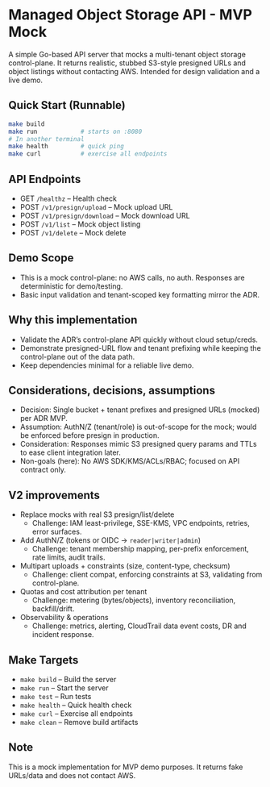 # Managed Object Storage API - MVP Mock

A simple Go-based API server that mocks a multi-tenant object storage control-plane. It returns realistic, stubbed S3-style presigned URLs and object listings without contacting AWS. Intended for design validation and a live demo.

## Quick Start (Runnable)
```bash
make build
make run            # starts on :8080
# In another terminal
make health         # quick ping
make curl           # exercise all endpoints
```

## API Endpoints
- GET `/healthz` – Health check
- POST `/v1/presign/upload` – Mock upload URL
- POST `/v1/presign/download` – Mock download URL
- POST `/v1/list` – Mock object listing
- POST `/v1/delete` – Mock delete

## Demo Scope
- This is a mock control-plane: no AWS calls, no auth. Responses are deterministic for demo/testing.
- Basic input validation and tenant-scoped key formatting mirror the ADR.

## Why this implementation
- Validate the ADR’s control-plane API quickly without cloud setup/creds.
- Demonstrate presigned-URL flow and tenant prefixing while keeping the control-plane out of the data path.
- Keep dependencies minimal for a reliable live demo.

## Considerations, decisions, assumptions
- Decision: Single bucket + tenant prefixes and presigned URLs (mocked) per ADR MVP.
- Assumption: AuthN/Z (tenant/role) is out-of-scope for the mock; would be enforced before presign in production.
- Consideration: Responses mimic S3 presigned query params and TTLs to ease client integration later.
- Non-goals (here): No AWS SDK/KMS/ACLs/RBAC; focused on API contract only.

## V2 improvements 
- Replace mocks with real S3 presign/list/delete
  - Challenge: IAM least-privilege, SSE-KMS, VPC endpoints, retries, error surfaces.
- Add AuthN/Z (tokens or OIDC → `reader|writer|admin`)
  - Challenge: tenant membership mapping, per-prefix enforcement, rate limits, audit trails.
- Multipart uploads + constraints (size, content-type, checksum)
  - Challenge: client compat, enforcing constraints at S3, validating from control-plane.
- Quotas and cost attribution per tenant
  - Challenge: metering (bytes/objects), inventory reconciliation, backfill/drift.
- Observability & operations
  - Challenge: metrics, alerting, CloudTrail data event costs, DR and incident response.

## Make Targets
- `make build` – Build the server
- `make run` – Start the server
- `make test` – Run tests
- `make health` – Quick health check
- `make curl` – Exercise all endpoints
- `make clean` – Remove build artifacts

## Note
This is a mock implementation for MVP demo purposes. It returns fake URLs/data and does not contact AWS.
